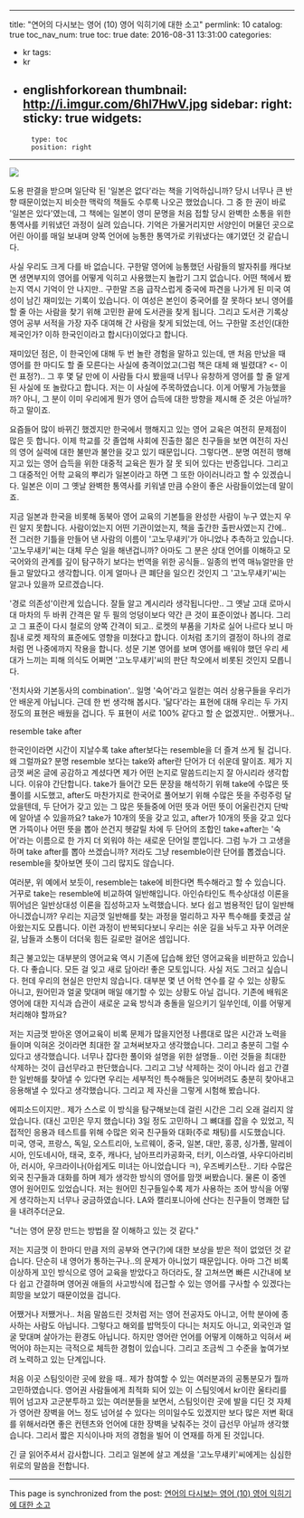 
---
title: "연어의 다시보는 영어 (10) 영어 익히기에 대한 소고"
permlink: 10
catalog: true
toc_nav_num: true
toc: true
date: 2016-08-31 13:31:00
categories:
- kr
tags:
- kr
- englishforkorean
thumbnail: http://i.imgur.com/6hl7HwV.jpg
sidebar:
    right:
        sticky: true
widgets:
    -
        type: toc
        position: right
---


![](http://i.imgur.com/6hl7HwV.jpg)

도용 판결을 받으며 일단락 된 '일본은 없다'라는 책을 기억하십니까? 당시 너무나 큰 반향 때문이었는지 비슷한 맥락의 책들도 수루룩 나오곤 했었습니다. 그 중 한 권이 바로 '일본은 있다'였는데, 그 책에는 일본이 영미 문명을 처음 접할 당시 완벽한 소통을 위한 통역사를 키워냈던 과정이 실려 있습니다. 기억은 가물거리지만 서양인이 머물던 곳으로 어린 아이를 매일 보내며 양쪽 언어에 능통한 통역가로 키워냈다는 얘기였던 것 같습니다.

사실 우리도 크게 다를 바 없습니다. 구한말 영어에 능통했던 사람들의 발자취를 캐다보면 생면부지의 영어를 어떻게 익히고 사용했는지 놀랍기 그지 없습니다. 어떤 책에서 봤는지 역시 기억이 안 나지만.. 구한말 즈음 급작스럽게 중국에 파견을 나가게 된 미국 여성이 남긴 재미있는 기록이 있습니다. 이 여성은 본인이 중국어를 잘 못하다 보니 영어를 할 줄 아는 사람을 찾기 위해 고민한 끝에 도서관을 찾게 됩니다. 그리고 도서관 기록상 영어 공부 서적을 가장 자주 대여해 간 사람을 찾게 되었는데, 어느 구한말 조선인(대한 제국인가? 이하 한국인이라고 합시다)이었다고 합니다.

재미있던 점은, 이 한국인에 대해 두 번 놀란 경험을 말하고 있는데, 맨 처음 만났을 때 영어를 한 마디도 할 줄 모른다는 사실에 충격이었고(그럼 책은 대체 왜 빌렸대? <- 이런 표정?).. 그 후 몇 달 만에 이 사람들 다시 봤을때 너무나 유창하게 영어를 할 줄 알게된 사실에 또 놀랐다고 합니다. 저는 이 사실에 주목하였습니다. 이게 어떻게 가능했을까? 아니, 그 분이 이미 우리에게 뭔가 영어 습득에 대한 방향을 제시해 준 것은 아닐까? 하고 말이죠.

요즘들어 많이 바뀌긴 했겠지만 한국에서 행해지고 있는 영어 교육은 여전히 문제점이 많은 듯 합니다. 이제 학교를 갓 졸업해 사회에 진출한 젊은 친구들을 보면 여전히 자신의 영어 실력에 대한 불만과 불안을 갖고 있기 때문입니다. 그렇다면.. 분명 여전히 행해지고 있는 영어 습득을 위한 대중적 교육은 뭔가 잘 못 되어 있다는 반증입니다. 그리고 그 대중적인 어학 교육의 뿌리가 일본이라고 하면 그 또한 아이러니라고 할 수 있겠습니다. 일본은 이미 그 옛날 완벽한 통역사를 키워낼 만큼 수완이 좋은 사람들이었는데 말이죠.

지금 일본과 한국을 비롯해 동북아 영어 교육의 기본틀을 완성한 사람이 누구 였는지 우린 알지 못합니다. 사람이었는지 어떤 기관이었는지, 책을 출간한 출판사였는지 간에.. 전 그러한 기틀을 만들어 낸 사람의 이름이 '고노무섀키'가 아니었나 추측하고 있습니다. '고노무섀키'씨는 대체 무슨 일을 해낸겁니까? 아마도 그 분은 상대 언어를 이해하고 모국어와의 관계를 깊이 탐구하기 보다는 번역을 위한 공식들.. 일종의 번역 매뉴얼만을 만들고 말았다고 생각합니다. 이게 얼마나 큰 폐단을 일으킨 것인지 그 '고노무섀키'씨는 알고나 있을까 모르겠습니다.

'경로 의존성'이란게 있습니다. 잘들 알고 계시리라 생각됩니다만.. 그 옛날 고대 로마시대 마차의 두 바퀴 간격은 말 두 필의 엉덩이보다 약간 큰 것이 표준이었나 봅니다. 그리고 그 표준이 다시 철로의 양쪽 간격이 되고.. 로켓의 부품을 기차로 실어 나르다 보니 마침내 로켓 제작의 표준에도 영향을 미쳤다고 합니다. 이처럼 초기의 결정이 하나의 경로처럼 먼 나중에까지 작용을 합니다. 성문 기본 영어를 보며 영어를 배워야 했던 우리 세대가 느끼는 피해 의식도 어쩌면 '고노무섀키'씨의 판단 착오에서 비롯된 것인지 모릅니다.

'전치사와 기본동사의 combination'.. 일명 '숙어'라고 일컫는 여러 상용구들을 우리가 안 배운게 아닙니다. 근데 한 번 생각해 봅시다. '닮다'라는 표현에 대해 우리는 두 가지 정도의 표현은 배웠을 겁니다. 두 표현이 서로 100% 같다고 할 순 없겠지만.. 어쨌거나..

 resemble
 take after

한국인이라면 시간이 지날수록 take after보다는 resemble을 더 즐겨 쓰게 될 겁니다. 왜 그럴까요? 분명 resemble 보다는 take와 after란 단어가 더 쉬운데 말이죠. 제가 지금껏 써온 글에 공감하고 계셨다면 제가 어떤 논지로 말씀드리는지 잘 아시리라 생각합니다. 이유야 간단합니다. take가 들어간 모든 문장을 해석하기 위해 take에 수많은 뜻풀이를 시도했고, after도 마찬가지로 한국어로 풀어보기 위해 수많은 뜻을 주렁주렁 달았을텐데, 두 단어가 갖고 있는 그 많은 뜻들중에 어떤 뜻과 어떤 뜻이 어울린건지 단박에 알아낼 수 있을까요? take가 10개의 뜻을 갖고 있고, after가 10개의 뜻을 갖고 있다면 가뜩이나 어떤 뜻을 뽑아 쓴건지 헷갈릴 차에 두 단어의 조합인 take+after는 '숙어'라는 이름으로 한 가지 더 외워야 하는 새로운 단어일 뿐입니다. 그럼 누가 그 고생을 하며 take after를 뽑아 쓰겠습니까? 저라도 그냥 resemble이란 단어를 뽑겠습니다. resemble을 찾아보면 뜻이 그리 많지도 않습니다.

여러분, 위 예에서 보듯이, resemble는 take에 비한다면 특수해라고 할 수 있습니다. 거꾸로 take는 resemble에 비교하여 일반해입니다. 아인슈타인도 특수상대성 이론을 뛰어넘은 일반상대성 이론을 집성하고자 노력했습니다. 보다 쉽고 범용적인 답이 일반해 아니겠습니까? 우리는 지금껏 일반해를 찾는 과정을 멀리하고 자꾸 특수해를 좇겠금 살아왔는지도 모릅니다. 이런 과정이 반복되다보니 우리는 쉬운 길을 놔두고 자꾸 어려운 길, 남들과 소통이 더더욱 힘든 길로만 걸어온 셈입니다.

최근 불고있는 대부분의 영어교육 역시 기존에 답습해 왔던 영어교육을 비판하고 있습니다. 다 좋습니다. 모든 걸 잊고 새로 담아라! 좋은 모토입니다. 사실 저도 그러고 싶습니다. 헌데 우리의 현실은 만만치 않습니다. 대부분 몇 년 어학 연수를 갈 수 있는 상황도 아니고, 원어민과 얼굴 맞대며 매일 얘기할 수 있는 상황도 아닐 겁니다. 기존에 배워온 영어에 대한 지식과 습관이 새로운 교육 방식과 충돌을 일으키기 일쑤인데, 이를 어떻게 처리해야 할까요?

저는 지금껏 받아온 영어교육이 비록 문제가 많을지언정 나름대로 많은 시간과 노력을 들이며 익혀온 것이라면 최대한 잘 고쳐써보자고 생각했습니다. 그리고 충분히 그럴 수 있다고 생각했습니다. 너무나 잡다한 풀이와 설명을 위한 설명들.. 이런 것들을 최대한 삭제하는 것이 급선무라고 판단했습니다. 그리고 그냥 삭제하는 것이 아니라 쉽고 간결한 일반해를 찾아낼 수 있다면 우리는 세부적인 특수해들은 잊어버려도 충분히 찾아내고 응용해낼 수 있다고 생각했습니다. 그리고 제 자신을 그렇게 시험해 봤습니다.

에피소드이지만.. 제가 스스로 이 방식을 탐구해보는데 걸린 시간은 그리 오래 걸리지 않았습니다. (대신 고민은 무지 했습니다) 3일 정도 고민하니 그 뼈대를 잡을 수 있었고, 직접적인 응용과 테스트를 위해 수많은 외국 친구들와 대화(주로 채팅)를 시도했습니다. 미국, 영국, 프랑스, 독일, 오스트리아, 노르웨이, 중국, 일본, 대만, 홍콩, 싱가폴, 말레이시아, 인도네시아, 태국, 호주, 캐나다, 남아프리카공화국, 터키, 이스라엘, 사우디아리비아, 러시아, 우크라이나(아쉽게도 미녀는 아니었습니다 ㅋ), 우즈베키스탄.. 기타 수많은 외국 친구들과 대화를 하며 제가 생각한 방식의 영어를 맘껏 써봤습니다. 물론 이 중엔 영어 원어민도 있었습니다. 저는 원어민 친구들일수록 제가 사용하는 조어 방식을 어떻게 생각하는지 너무나 궁금하였습니다. LA와 캘리포니아에 산다는 친구들이 명쾌한 답을 내려주더군요.

"너는 영어 문장 만드는 방법을 잘 이해하고 있는 것 같다."

저는 지금껏 이 한마디  만큼 저의 공부와 연구(?)에 대한 보상을 받은 적이 없었던 것 같습니다. 단순히 내 영어가 통하는구나..의 문제가 아니었기 때문입니다. 아마 그건 비록 이상하게 꼬인 방식으로 영어 교육을 받았다고 하더라도, 잘 고쳐쓰면 빠른 시간내에 보다 쉽고 간결하며 영어권 애들의 사고방식에 접근할 수 있는 영어를 구사할 수 있겠다는 희망을 보았기 때문이었을 겁니다. 

어쨌거나 저쨌거나.. 
처음 말씀드린 것처럼 저는 영어 전공자도 아니고, 어학 분야에 종사하는 사람도 아닙니다. 그렇다고 해외를 밥먹듯이 다니는 처지도 아니고, 외국인과 얼굴 맞대며 살아가는 환경도 아닙니다. 하지만 영어란 언어를 어떻게 이해하고 익혀서 써먹어야 하는지는 극적으로 체득한 경험이 있습니다. 그리고 조금씩 그 수준을 높여가보려 노력하고 있는 단계입니다. 

처음 이곳 스팀잇이란 곳에 왔을 때.. 제가 참여할 수 있는 여러분과의 공통분모가 뭘까 고민하였습니다. 영어권 사람들에게 최적화 되어 있는 이 스팀잇에서 kr이란 울타리를 뛰어 넘고자 고군분투하고 있는 여러분들을 보면서, 스팀잇이란 곳에 발을 디딘 것 자체가 영어란 장벽을 어느 정도 넘어설 수 있다는 의미일수도 있겠지만 보다 많은 저변 확대를 위해서라면 좋은 컨텐츠와 언어에 대한 장벽을 낮춰주는 것이 급선무 아닐까 생각했습니다. 그리서 짧은 지식이나마 저의 경험을 빌어 이 연재를 하게 된 것입니다.

긴 글 읽어주셔서 감사합니다.
그리고 일본에 살고 계셨을 '고노무섀키'씨에게는 심심한 위로의 말씀을 전합니다.

- - -

This page is synchronized from the post: [연어의 다시보는 영어 (10) 영어 익히기에 대한 소고](https://steemit.com/@jack8831/10)
